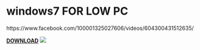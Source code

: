 # windows7 FOR LOW PC
<P>https://www.facebook.com/100001325027606/videos/604300431512635/

<strong>[DOWNLOAD](https://mega.nz/folder/fOxHCBCT#GkJMkKJqygO49l3TsBmewg
)</strong>
<img src="https://camo.githubusercontent.com/38cb7787c4c17517f8e208adaba0ef691e0193655f740f7064c483828c21e19b/68747470733a2f2f692e696d6775722e636f6d2f4e5565456b556b2e706e67" data-canonical-src="https://i.imgur.com/NUeEkUk.png([https://imgur.com/uMO5en4](https://mega.nz/folder/fOxHCBCT#GkJMkKJqygO49l3TsBmewg))" style="max-width: 100%;">
